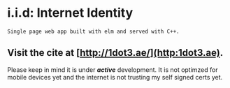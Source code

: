 # i.i.d: Internet Identity
    Single page web app built with elm and served with C++.

## Visit the cite at [http://1dot3.ae/](http:1dot3.ae). 
Please keep in mind it is under **_active_** development. It is not optimzed for mobile devices yet and the internet is not trusting my self signed certs yet.


